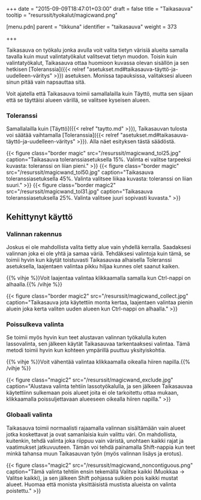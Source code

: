 +++
date = "2015-09-09T18:47:01+03:00"
draft = false
title = "Taikasauva"
tooltip = "resurssit/tyokalut/magicwand.png"

[menu.pdn]
	parent = "tikkuna"
	identifier = "taikasauva"
	weight = 373

+++

Taikasauva on työkalu jonka avulla voit valita tietyn värisiä alueita samalla tavalla kuin muut valintatyökalut valitsevat tietyn muodon. Toisin kuin valintatyökalut, Taikasauva 
ottaa huomioon kuvassa olevan sisällön ja sen hetkisen [Toleranssia]({{< relref "asetukset.md#taikasauva-täyttö-ja-uudelleen-väritys" >}}) asetuksen. Monissa tapauksissa, valitaksesi alueen sinun pitää vain napsauttaa sitä.

Voit ajatella että Taikasauva toimii samallalailla kuin Täyttö, mutta sen sijaan että se täyttäisi alueen värillä, se valitsee kyseisen alueen.

### Toleranssi

Samallalailla kuin [Täyttö]({{< relref "taytto.md" >}}), Taikasauvan tulosta voi säätää vaihtamalla [Toleranssia]({{< relref "asetukset.md#taikasauva-täyttö-ja-uudelleen-väritys" >}}). Alla näet esityksen tästä säädöstä.

{{< figure class="border magic" src="/resurssit/magicwand_tol25.jpg" caption="Taikasauva toleranssiasetuksella 15%. Valinta ei valitse tarpeeksi kuvasta: toleranssi on liian pieni." >}}
{{< figure class="border magic" src="/resurssit/magicwand_tol50.jpg" caption="Taikasauva toleranssiasetuksella 45%. Valinta valitsee liikaa kuvasta: toleranssi on liian suuri." >}}
{{< figure class="border magic2" src="/resurssit/magicwand_tol31.jpg" caption="Taikasauva toleranssiasetuksella 25%. Valinta valitsee juuri sopivasti kuvasta." >}}

## Kehittynyt käyttö

### Valinnan rakennus

Joskus ei ole mahdollista valita tietty alue vain yhdellä kerralla. Saadaksesi valinnan joka ei ole yhtä ja samaa väriä. Tehdäksesi valintoja kuin tämä, se toimii hyvin kun käytät 
toistuvasti Taikasauvaa alhaisella Toleranssi asetuksella, laajentaen valintaa pikku hiljaa kunnes olet saanut kaiken.

{{% vihje %}}Voit laajentaa valintaa klikkaamalla samalla kun Ctrl-nappi on alhaalla.{{% /vihje %}}

{{< figure class="border magic2" src="/resurssit/magicwand_collect.jpg" caption="Taikasauva jota käytettiin monta kertaa, laajentaen valintaa pienin aluein joka kerta valiten uuden alueen kun Ctrl-nappi on alhaalla." >}}

### Poissulkeva valinta

Se toimii myös hyvin kun teet alustavan valinnan työkalulla kuten lassovalinta, sen jälkeen käytät Taikasauvaa tarkentaaksesi valintaa. Tämä metodi toimii hyvin kun kohteen 
ympärillä puuttuu yksityiskohtia.

{{% vihje %}}Voit vähentää valintaa klikkaamalla oikealla hiiren napilla.{{% /vihje %}}

{{< figure class="magic2" src="/resurssit/magicwand_exclude.jpg" caption="Alustava valinta tehtiin lassotyökalulla, ja sen jälkeen Taikasauvaa käytettiinn sulkemaan pois alueet joita ei ole tarkoitettu ottaa mukaan, klikkaamalla poissuljettavaan alueeseen oikealla hiiren napilla." >}}

### Globaali valinta

Taikasauva toimii normaalisti rajaamalla valinnan sisältämään vain alueet jotka koskettavat ja ovat samanlaisia kuin valittu väri. On mahdollista, kuitenkin, tehdä valinta joka riippuu 
vain väristä, unohtaen kaikki rajat ja vaatimukset jatkuvuuteen. Tämän voi tehdä painamalla Shift-nappia kun teet minkä tahansa muun Taikasauvan työn (myös valinnan lisäys ja erotus).

{{< figure class="magic2" src="/resurssit/magicwand_noncontiguous.png" caption="Tämä valinta tehtiin ensin tekemällä Valitse kaikki (Muokkaa → Valitse kaikki), ja sen jälkeen Shift pohjassa sulkien pois kaikki mustat alueet. Huomaa että monista yksittäisistä mustista alueista on valinta poistettu." >}}
